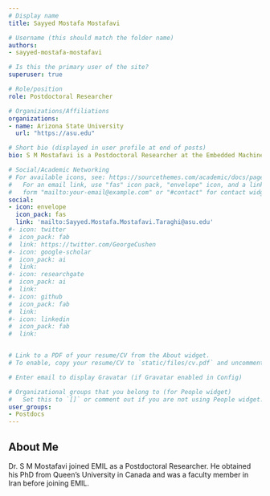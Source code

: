 ```yaml
---
# Display name
title: Sayyed Mostafa Mostafavi

# Username (this should match the folder name)
authors:
- sayyed-mostafa-mostafavi

# Is this the primary user of the site?
superuser: true

# Role/position
role: Postdoctoral Researcher

# Organizations/Affiliations
organizations:
- name: Arizona State University
  url: "https://asu.edu"

# Short bio (displayed in user profile at end of posts)
bio: S M Mostafavi is a Postdoctoral Researcher at the Embedded Machine Intelligence Lab at Arizona State University. He obtained his PhD from Queen’s University in Canada and was a faculty member in Iran before joining EMIL.

# Social/Academic Networking
# For available icons, see: https://sourcethemes.com/academic/docs/page-builder/#icons
#   For an email link, use "fas" icon pack, "envelope" icon, and a link in the
#   form "mailto:your-email@example.com" or "#contact" for contact widget.
social:
- icon: envelope
  icon_pack: fas
  link: 'mailto:Sayyed.Mostafa.Mostafavi.Taraghi@asu.edu'
#- icon: twitter
#  icon_pack: fab
#  link: https://twitter.com/GeorgeCushen
#- icon: google-scholar  
#  icon_pack: ai
#  link: 
#- icon: researchgate
#  icon_pack: ai
#  link: 
#- icon: github
#  icon_pack: fab
#  link: 
#- icon: linkedin
#  icon_pack: fab
#  link: 


# Link to a PDF of your resume/CV from the About widget.
# To enable, copy your resume/CV to `static/files/cv.pdf` and uncomment the lines below.  

# Enter email to display Gravatar (if Gravatar enabled in Config)

# Organizational groups that you belong to (for People widget)
#   Set this to `[]` or comment out if you are not using People widget.
user_groups:
- Postdocs
---
```

## About Me
Dr. S M Mostafavi joined EMIL as a Postdoctoral Researcher. He obtained his PhD from Queen’s University in Canada and was a faculty member in Iran before joining EMIL.


